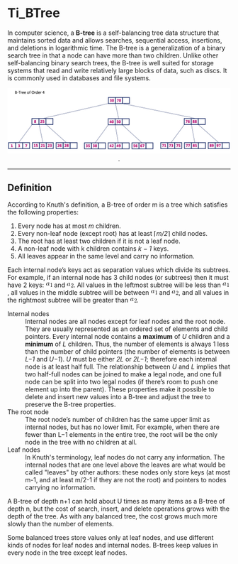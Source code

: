 # Ti_BTree



In computer science, a <b>B-tree</b> is a self-balancing tree data structure that maintains sorted data and allows searches, sequential access, insertions, and deletions in logarithmic time. The B-tree is a generalization of a binary search tree in that a node can have more than two children. Unlike other self-balancing binary search trees, the B-tree is well suited for storage systems that read and write relatively large blocks of data, such as discs. It is commonly used in databases and file systems.

<p align="center">
  <img src="img/B-Tree Example.jpg">.
</p>

---

## Definition
<dl>
According to Knuth's definition, a B-tree of order m is a tree which satisfies the following properties:

1. Every node has at most <i>m</i> children.
2. Every non-leaf node (except root) has at least ⌈<i>m/2</i>⌉ child nodes.
3. The root has at least two children if it is not a leaf node.
4. A non-leaf node with k children contains <i>k − 1</i> keys.
5. All leaves appear in the same level and carry no information.

Each internal node’s keys act as separation values which divide its subtrees. For example, if an internal node has 3 child nodes (or subtrees) then it must have 2 keys: ![a_1](img/formulas/a_1.gif) and ![a_2](img/formulas/a_2.gif). All values in the leftmost subtree will be less than ![a_1](img/formulas/a_1.gif), all values in the middle subtree will be between ![a_1](img/formulas/a_1.gif) and ![a_2](img/formulas/a_2.gif), and all values in the rightmost subtree will be greater than ![a_2](img/formulas/a_2.gif).

<dt>Internal nodes</dt>

<dd>Internal nodes are all nodes except for leaf nodes and the root node. They are usually represented as an ordered set of elements and child pointers. Every internal node contains a <b>maximum</b> of <i>U</i> children and a <b>minimum</b> of <i>L</i> children. Thus, the number of elements is always 1 less than the number of child pointers (the number of elements is between <i>L−1</i> and <i>U−1</i>). <i>U</i> must be either <i>2L</i> or <i>2L−1</i>; therefore each internal node is at least half full. The relationship between <i>U</i> and <i>L</i> implies that two half-full nodes can be joined to make a legal node, and one full node can be split into two legal nodes (if there’s room to push one element up into the parent). These properties make it possible to delete and insert new values into a B-tree and adjust the tree to preserve the B-tree properties.</dd>


<dt>The root node</dt>

<dd>The root node’s number of children has the same upper limit as internal nodes, but has no lower limit. For example, when there are fewer than L−1 elements in the entire tree, the root will be the only node in the tree with no children at all.</dd>


<dt>Leaf nodes</dt>

<dd>In Knuth's terminology, leaf nodes do not carry any information. The internal nodes that are one level above the leaves are what would be called "leaves" by other authors: these nodes only store keys (at most m-1, and at least m/2-1 if they are not the root) and pointers to nodes carrying no information.</dd>

A B-tree of depth n+1 can hold about U times as many items as a B-tree of depth n, but the cost of search, insert, and delete operations grows with the depth of the tree. As with any balanced tree, the cost grows much more slowly than the number of elements.

Some balanced trees store values only at leaf nodes, and use different kinds of nodes for leaf nodes and internal nodes. B-trees keep values in every node in the tree except leaf nodes.
</dl>